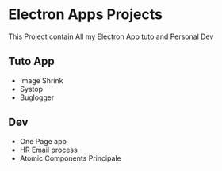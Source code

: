 # Electron Apps Projects

This Project contain All my Electron App tuto and Personal Dev

##  Tuto App

* Image Shrink
* Systop
* Buglogger

## Dev

* One Page app
* HR Email process
* Atomic Components Principale

